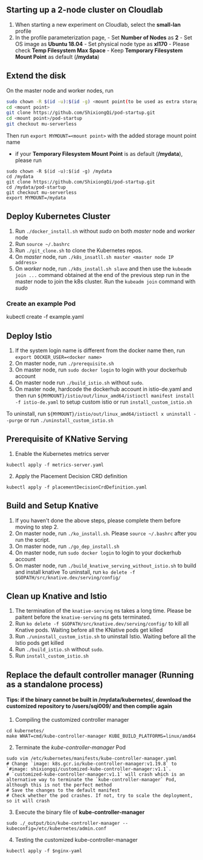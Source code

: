 ## Starting up a 2-node cluster on Cloudlab 
1. When starting a new experiment on Cloudlab, select the **small-lan** profile
2. In the profile parameterization page, 
        - Set **Number of Nodes** as **2**
        - Set OS image as **Ubuntu 18.04**
        - Set physical node type as **xl170**
        - Please check **Temp Filesystem Max Space**
        - Keep **Temporary Filesystem Mount Point** as default (**/mydata**)

## Extend the disk
On the master node and worker nodes, run
```bash
sudo chown -R $(id -u):$(id -g) <mount point(to be used as extra storage)>
cd <mount point>
git clone https://github.com/ShixiongQi/pod-startup.git
cd <mount point>/pod-startup
git checkout mu-serverless
```
Then run `export MYMOUNT=<mount point>` with the added storage mount point name

- if your **Temporary Filesystem Mount Point** is as default (**/mydata**), please run
```
sudo chown -R $(id -u):$(id -g) /mydata
cd /mydata
git clone https://github.com/ShixiongQi/pod-startup.git
cd /mydata/pod-startup
git checkout mu-serverless
export MYMOUNT=/mydata
```

## Deploy Kubernetes Cluster
1. Run `./docker_install.sh` without *sudo* on both *master* node and *worker* node
2. Run `source ~/.bashrc`
3. Run `./git_clone.sh` to clone the Kubernetes repos.
4. On *master* node, run `./k8s_insatll.sh master <master node IP address>`
5. On *worker* node, run `./k8s_install.sh slave` and then use the `kubeadm join ...` command obtained at the end of the previous step run in the master node to join the k8s cluster. Run the `kubeadm join` command with *sudo*

### Create an example Pod
kubectl create -f example.yaml

## Deploy Istio
1. If the system login name is different from the docker name then, run `export DOCKER_USER=<docker name>`
2. On master node, run `./prerequisite.sh`
3. On master node, run `sudo docker login` to login with your dockerhub account
4. On master node run `./build_istio.sh` without `sudo`.
5. On master node, hardcode the dockerhub account in istio-de.yaml and then run `${MYMOUNT}/istio/out/linux_amd64/istioctl manifest install -f istio-de.yaml` to setup custom istio or run `install_custom_istio.sh`

To uninstall, run `${MYMOUNT}/istio/out/linux_amd64/istioctl x uninstall --purge` or run `./uninstall_custom_istio.sh`

## Prerequisite of KNative Serving
1. Enable the Kubernetes metrics server 
```
kubectl apply -f metrics-server.yaml
```
2. Apply the Placement Decision CRD definition
```
kubectl apply -f placementDecisionCrdDefinition.yaml
```

## Build and Setup Knative
1. If you haven't done the above steps, please complete them before moving to step 2.
2. On master node, run `./ko_install.sh`. Please `source ~/.bashrc` after you run the script.
3. On master node, run `./go_dep_install.sh`
4. On master node, run `sudo docker login` to login to your dockerhub account
5. On master node, run `./build_knative_serving_without_istio.sh` to build and install knative
To uninstall, run `ko delete -f $GOPATH/src/knative.dev/serving/config/`

## Clean up Knative and Istio
1. The termination of the `knative-serving` ns takes a long time. Please be paitent before the `knative-serving` ns gets terminated.
2. Run `ko delete -f $GOPATH/src/knative.dev/serving/config/` to kill all Knative pods. Waiting before all the KNative pods get killed
3. Run `./uninstall_custom_istio.sh` to uninstall Istio. Waiting before all the Istio pods get killed
4. Run `./build_istio.sh` without `sudo`.
5. Run `install_custom_istio.sh`

## Replace the default controller manager (Running as a standalone process)
#### Tips: if the binary cannot be built in /mydata/kubernetes/, download the customized repository to /users/sqi009/ and then complie again
1. Compiling the customized controller manager
```
cd kubernetes/
make WHAT=cmd/kube-controller-manager KUBE_BUILD_PLATFORMS=linux/amd64
```
2. Terminate the *kube-controller-manager* Pod
```
sudo vim /etc/kubernetes/manifests/kube-controller-manager.yaml
# Change `image: k8s.gcr.io/kube-controller-manager:v1.19.8` to `#image: shixiongqi/customized-kube-controller-manager:v1.1`.
# `customized-kube-controller-manager:v1.1` will crash which is an alternative way to terminate the `kube-controller-manager` Pod, although this is not the perfect method
# Save the changes to the default manifest
# Check whether the pod crashes. If not, try to scale the deployment, so it will crash
```
3. Execute the binary file of **kube-controller-manager**
```
sudo ./_output/bin/kube-controller-manager --kubeconfig=/etc/kubernetes/admin.conf
```
4. Testing the customized kube-controller-manager
```
kubectl apply -f $nginx-yaml
```

<!-- ## Replace the default controller manager (Running as a static Pod)
1. Compiling the customized controller manager
```
cd kubernetes/
sudo ./build/run.sh make WHAT=cmd/kube-controller-manager KUBE_BUILD_PLATFORMS=linux/amd64
```
2. Package the kube-controller-manager binary into a container image. Save the Dockerfile in the Kubernetes directory (`kubernetes/`). See <https://kubernetes.io/docs/tasks/extend-kubernetes/configure-multiple-schedulers/>
```
FROM busybox
ADD ./_output/dockerized/bin/linux/amd64/kube-controller-manager /usr/local/bin/kube-controller-manager
```
3. Login to the docker hub before continuing. If you already loged in, skip to next step
```
sudo docker login
# Enter your username and password
```
4. Build the image and push it to the docker registry. **Run the following commmands in the directory of the Dockerfile. A version tag need to be specified before building the image**
```
docker build -f $DOCKERFILE -t customized-kube-controller-manager:$VERSION .
docker tag customized-kube-controller-manager:$VERSION shixiongqi/customized-kube-controller-manager:$VERSION
docker push shixiongqi/customized-kube-controller-manager:$VERSION
```
5. Modify the image registry in the default kube-controller-manager manifest
```
sudo vim /etc/kubernetes/manifests/kube-controller-manager.yaml
# Change `image: k8s.gcr.io/kube-controller-manager:v1.19.8` to `#image: shixiongqi/customized-kube-controller-manager:$VERSION`. Specify the version tag of the latest built
# Save the changes to the default manifest

# Replace the default kube-controller-manager
sudo kubectl replace -f /etc/kubernetes/manifests/kube-controller-manager.yaml

# Check if the replacement is success by 'kubectl describe pod $KUBE_CONTROLLER_MANAGER_POD -n kube-system' and creating a new user Pod
```
6. Printout the logs in the kube-controller-manager
```
kubectl logs $KUBE_CONTROLLER_MANAGER_POD -n kube-system
``` -->
